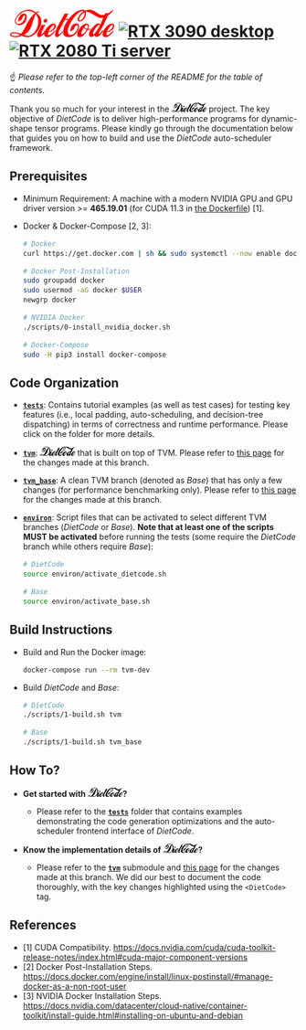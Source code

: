# <img src="./figures/DietCode_text.png" alt="DietCode" height="48"></img> [![RTX 3090 desktop](https://github.com/UofT-EcoSystem/DietCode/actions/workflows/rtx_3090_desktop.yml/badge.svg)](https://github.com/UofT-EcoSystem/DietCode/actions/workflows/rtx_3090_desktop.yml) [![RTX 2080 Ti server](https://github.com/UofT-EcoSystem/DietCode/actions/workflows/rtx_2080_ti_server.yml/badge.svg)](https://github.com/UofT-EcoSystem/DietCode/actions/workflows/rtx_2080_ti_server.yml)

:point_up: *Please refer to the top-left corner of the README for the table of
contents*.

Thank you so much for your interest in the <img
src="./figures/DietCode_text_black.png" alt="DietCode" height="16"></img>
project. The key objective of *DietCode* is to deliver high-performance programs
for dynamic-shape tensor programs. Please kindly go through the documentation
below that guides you on how to build and use the *DietCode* auto-scheduler
framework.

## Prerequisites

- Minimum Requirement: A machine with a modern NVIDIA GPU and GPU driver
  version >= **465.19.01** (for CUDA 11.3 in
  [the Dockerfile](./dockerfiles/tvm.Dockerfile)) [1].

- Docker & Docker-Compose [2, 3]:

  ```Bash
  # Docker
  curl https://get.docker.com | sh && sudo systemctl --now enable docker
  ```

  ```Bash
  # Docker Post-Installation
  sudo groupadd docker
  sudo usermod -aG docker $USER
  newgrp docker
  ```

  ```Bash
  # NVIDIA Docker
  ./scripts/0-install_nvidia_docker.sh
  ```

  ```Bash
  # Docker-Compose
  sudo -H pip3 install docker-compose
  ```

## Code Organization

- [**`tests`**](./tests): Contains tutorial examples (as well as test cases) for
  testing key features (i.e., local padding, auto-scheduling, and decision-tree
  dispatching) in terms of correctness and runtime performance. Please click on
  the folder for more details.
  
- [**`tvm`**](./tvm): <img src="./figures/DietCode_text_black.png"
  alt="DietCode" height="16"></img> that is built on top of TVM. Please refer to
  [this
  page](https://github.com/UofT-EcoSystem/tvm/compare/bojian/DietCode_base...bojian/DietCode/stable)
  for the changes made at this branch.

- [**`tvm_base`**](./tvm_base): A clean TVM branch (denoted as *Base*) that has
  only a few changes (for performance benchmarking only). Please refer to [this
  page](https://github.com/UofT-EcoSystem/tvm/compare/bojian/DietCode_base...bojian/DietCode/base)
  for the changes made at this branch.

- [**`environ`**](./environ): Script files that can be activated to select
  different TVM branches (*DietCode* or *Base*). **Note that at least one of the
  scripts MUST be activated** before running the tests (some require the
  *DietCode* branch while others require *Base*):

  ```Bash
  # DietCode
  source environ/activate_dietcode.sh
  ```

  ```Bash
  # Base
  source environ/activate_base.sh
  ```

## Build Instructions

- Build and Run the Docker image:

  ```Bash
  docker-compose run --rm tvm-dev
  ```

- Build *DietCode* and *Base*:

  ```Bash
  # DietCode
  ./scripts/1-build.sh tvm
  ```

  ```Bash
  # Base
  ./scripts/1-build.sh tvm_base
  ```

## How To?

- **Get started with <img src="./figures/DietCode_text_black.png" alt="DietCode"
  height="16"></img>?**
  - Please refer to the [**`tests`**](./tests) folder that contains examples
    demonstrating the code generation optimizations and the auto-scheduler
    frontend interface of *DietCode*.

- **Know the implementation details of <img
  src="./figures/DietCode_text_black.png" alt="DietCode" height="16"></img>?**
  - Please refer to the [**`tvm`**](./tvm) submodule and [this
    page](https://github.com/UofT-EcoSystem/tvm/compare/bojian/DietCode_base...bojian/DietCode/stable)
    for the changes made at this branch. We did our best to document the code
    thoroughly, with the key changes highlighted using the `<DietCode>` tag.

## References

- [1] CUDA Compatibility.
  https://docs.nvidia.com/cuda/cuda-toolkit-release-notes/index.html#cuda-major-component-versions
- [2] Docker Post-Installation Steps.
  https://docs.docker.com/engine/install/linux-postinstall/#manage-docker-as-a-non-root-user
- [3] NVIDIA Docker Installation Steps.
  https://docs.nvidia.com/datacenter/cloud-native/container-toolkit/install-guide.html#installing-on-ubuntu-and-debian
